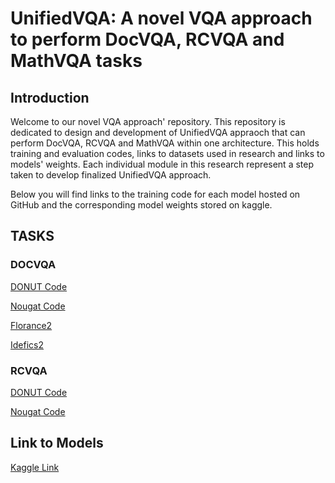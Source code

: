 # UnifiedVQA: A novel VQA approach to perform DocVQA, RCVQA and MathVQA tasks

## Introduction
Welcome to our novel VQA approach' repository. This repository is dedicated to design and development of UnifiedVQA appraoch that can perform DocVQA, RCVQA and MathVQA within one architecture. This holds training and evaluation codes, links to datasets used in research and links to models' weights. Each individual module in this research represent a step taken to develop finalized UnifiedVQA approach.

Below you will find links to the training code for each model hosted on GitHub and the corresponding model weights stored on kaggle.

## TASKS

### DOCVQA

[DONUT Code](DocVQA/DONUT/DONUT_DocVQA.ipynb)

[Nougat Code](DocVQA/Nougat/Nougat_DocVQA.ipynb)

[Florance2](DocVQA/Florance2/Florance2_DocVQA.ipynb)

[Idefics2](DocVQA/Idefics2/Idefics2_DocVQA.ipynb)

### RCVQA

[DONUT Code](RCVQA/DONUT/DONUT_RCVQA.ipynb)

[Nougat Code](RCVQA/Nougat/Nougat_RCVQA.ipynb)





## Link to Models
[Kaggle Link](https://kaggle.com/datasets/8dd270c140da54ca2ce135472570b4f2ca44262ffc178ae47edb30bb9c05a0ee)


